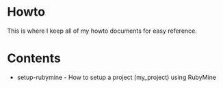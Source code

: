 Howto
=====

This is where I keep all of my howto documents for easy reference.

Contents
========

* setup-rubymine - How to setup a project (my_project) using RubyMine
